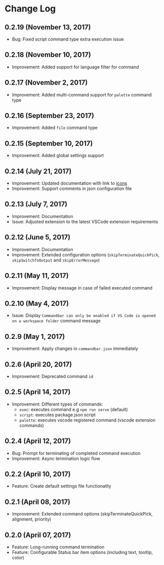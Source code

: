 # Change Log

## 0.2.19 (November 13, 2017)
- Bug: Fixed script command type extra execution issue

## 0.2.18 (November 10, 2017)
- Improvement: Added support for language filter for command

## 0.2.17 (November 2, 2017)
- Improvement: Added multi-command support for `palette` command type

## 0.2.16 (September 23, 2017)
- Improvement: Added `file` command type

## 0.2.15 (September 10, 2017)
- Improvement: Added global settings support

## 0.2.14 (July 21, 2017)
- Improvement: Updated documentation with link to [icons](https://octicons.github.com/)
- Improvement: Support comments in json configuration file

## 0.2.13 (July 7, 2017)
- Improvement: Documentation
- Issue: Adjusted extension to the latest VSCode extension requirements

## 0.2.12 (June 5, 2017)
- Improvement: Documentation
- Improvement: Extended configuration options (`skipTerminateQuickPick`, `skipSwitchToOutput` and `skipErrorMessage`)

## 0.2.11 (May 11, 2017)
- Improvement: Display message in case of failed executed command

## 0.2.10 (May 4, 2017)
- Issue: Display `Commandbar can only be enabled if VS Code is opened on a workspace folder` command message

## 0.2.9 (May 1, 2017)
- Improvement: Apply changes in `commandbar.json` immediately

## 0.2.6 (April 20, 2017)
- Improvement: Deprecated command `id`

## 0.2.5 (April 14, 2017)
- Improvement: Different types of commands:
	* `exec`: executes command e.g `npm run serve` (default)
	* `script`: executes package.json script
	* `palette`: executes vscode registered command (vscode extension commands)

## 0.2.4 (April 12, 2017)
- Bug: Prompt for terminating of completed command execution
- Improvement: Async termination logic flow

## 0.2.2 (April 10, 2017)
- Feature: Create default settings file functionality

## 0.2.1 (April 08, 2017)
- Improvement: Extended command options (skipTerminateQuickPick, alignment, priority)

## 0.2.0 (April 07, 2017)
- Feature: Long-running command termination
- Feature: Configurable Status bar item options (including text, tooltip, color)

